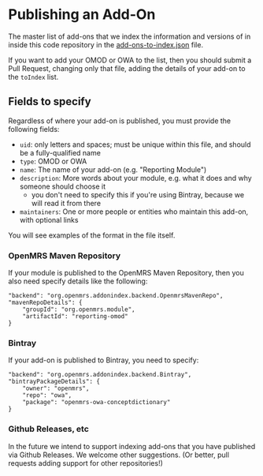 # Publishing an Add-On

The master list of add-ons that we index the information and versions of in inside this code repository in the
[add-ons-to-index.json](src/main/resources/add-ons-to-index.json) file.

If you want to add your OMOD or OWA to the list, then you should submit a Pull Request, changing only that file, adding 
the details of your add-on to the `toIndex` list.

## Fields to specify

Regardless of where your add-on is published, you must provide the following fields:
  
* `uid`: only letters and spaces; must be unique within this file, and should be a fully-qualified name
* `type`: OMOD or OWA
* `name`: The name of your add-on (e.g. "Reporting Module")
* `description`: More words about your module, e.g. what it does and why someone should choose it
  * you don't need to specify this if you're using Bintray, because we will read it from there
* `maintainers`: One or more people or entities who maintain this add-on, with optional links

You will see examples of the format in the file itself.

### OpenMRS Maven Repository

If your module is published to the OpenMRS Maven Repository, then you also need specify details like the following:
    
    "backend": "org.openmrs.addonindex.backend.OpenmrsMavenRepo",
    "mavenRepoDetails": {
	    "groupId": "org.openmrs.module",
	    "artifactId": "reporting-omod"
	}
	
### Bintray
 
If your add-on is published to Bintray, you need to specify:

	"backend": "org.openmrs.addonindex.backend.Bintray",
	"bintrayPackageDetails": {
		"owner": "openmrs",
		"repo": "owa",
		"package": "openmrs-owa-conceptdictionary"
	}
 
### Github Releases, etc

In the future we intend to support indexing add-ons that you have published via Github Releases. We welcome other 
suggestions. (Or better, pull requests adding support for other repositories!)